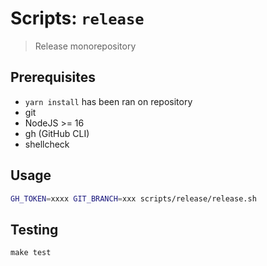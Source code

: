 # Scripts: `release`

> Release monorepository

## Prerequisites

* `yarn install` has been ran on repository
* git
* NodeJS >= 16
* gh (GitHub CLI)
* shellcheck


## Usage

```sh
GH_TOKEN=xxxx GIT_BRANCH=xxx scripts/release/release.sh
```

## Testing

```
make test
```
